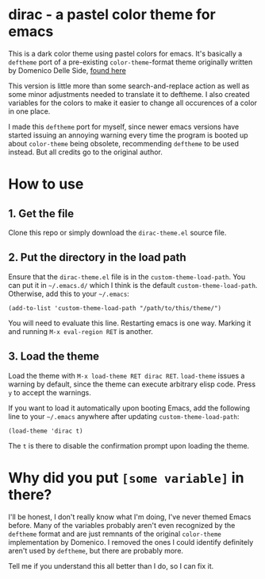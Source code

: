 # dirac - a pastel color theme for emacs

This is a dark color theme using pastel colors for emacs.
It's basically a `deftheme` port of a pre-existing `color-theme`-format theme
originally written by Domenico Delle Side,
[found here](https://github.com/nicodds/color-theme-dirac/)

This version is little more than some search-and-replace action as well as
some minor adjustments needed to translate it to deftheme. I also created
variables for the colors to make it easier to change all occurences of a color
in one place.

I made this `deftheme` port for myself, since newer emacs versions have started
issuing an annoying warning every time the program is booted up about
`color-theme` being obsolete, recommending `deftheme` to be used instead.
But all credits go to the original author.


# How to use
## 1. Get the file
Clone this repo or simply download the `dirac-theme.el` source file.

## 2. Put the directory in the load path
Ensure that the `dirac-theme.el` file is in the `custom-theme-load-path`.
You can put it in `~/.emacs.d/` which I think is the default
`custom-theme-load-path`. Otherwise, add this to your `~/.emacs`:

```elisp
(add-to-list 'custom-theme-load-path "/path/to/this/theme/")
```

You will need to evaluate this line. Restarting emacs is one way.
Marking it and running `M-x eval-region RET` is another.

## 3. Load the theme
Load the theme with `M-x load-theme RET dirac RET`.
`load-theme` issues a warning by default, since the theme can execute
arbitrary elisp code. Press `y` to accept the warnings.

If you want to load it automatically upon booting Emacs, add the following
line to your `~/.emacs` anywhere after updating `custom-theme-load-path`:

```elisp
(load-theme 'dirac t)
```

The `t` is there to disable the confirmation prompt upon loading the theme.

# Why did you put `[some variable]` in there?
I'll be honest, I don't really know what I'm doing, I've never themed Emacs
before. Many of the variables probably aren't even recognized by the `deftheme`
format and are just remnants of the original `color-theme` implementation
by Domenico. I removed the ones I could identify definitely aren't used by
`deftheme`, but there are probably more.

Tell me if you understand this all better than I do, so I can fix it.
